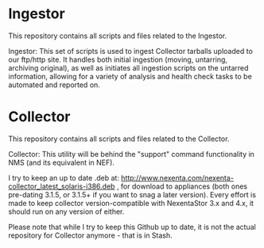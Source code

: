 Ingestor
========

This repository contains all scripts and files related to the Ingestor.

Ingestor: This set of scripts is used to ingest Collector tarballs uploaded to our ftp/http site. It handles both initial ingestion (moving, untarring, archiving original), as well as initiates all ingestion scripts on the untarred information, allowing for a variety of analysis and health check tasks to be automated and reported on.


Collector
=========

This repository contains all scripts and files related to the Collector.

Collector: This utility will be behind the "support" command functionality in NMS (and its equivalent in NEF).

I try to keep an up to date .deb at: http://www.nexenta.com/nexenta-collector_latest_solaris-i386.deb , for download to appliances (both ones pre-dating 3.1.5, or 3.1.5+ if you want to snag a later version). Every effort is made to keep collector version-compatible with NexentaStor 3.x and 4.x, it should run on any version of either.

Please note that while I try to keep this Github up to date, it is not the actual repository for Collector anymore - that is in Stash.
